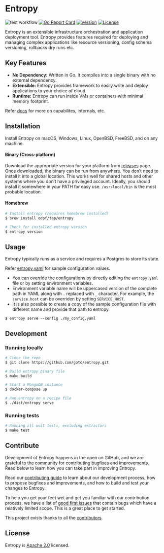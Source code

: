 # Entropy

![test workflow](https://github.com/goto/entropy/actions/workflows/test.yml/badge.svg)
[![Go Report Card](https://goreportcard.com/badge/github.com/goto/entropy)](https://goreportcard.com/report/github.com/goto/entropy)
[![Version](https://img.shields.io/github/v/release/goto/entropy?logo=semantic-release)](Version)
[![License](https://img.shields.io/badge/License-Apache%202.0-blue.svg?logo=apache)](LICENSE)

Entropy is an extensible infrastructure orchestration and application deployment tool. Entropy provides features
required for deploying and managing complex applications like resource versioning, config schema versioning, rollbacks
dry runs etc.

## Key Features

- **No Dependency:** Written in Go. It compiles into a single binary with no external dependency.
- **Extensible:** Entropy provides framework to easily write and deploy applications to your choice of cloud
- **Runtime:** Entropy can run inside VMs or containers with minimal memory footprint.

Refer [docs](./docs) for more on capabilites, internals, etc.

## Installation

Install Entropy on macOS, Windows, Linux, OpenBSD, FreeBSD, and on any machine.

#### Binary (Cross-platform)

Download the appropriate version for your platform from [releases](https://github.com/goto/entropy/releases) page. Once
downloaded, the binary can be run from anywhere. You don’t need to install it into a global location. This works well
for shared hosts and other systems where you don’t have a privileged account. Ideally, you should install it somewhere
in your PATH for easy use. `/usr/local/bin` is the most probable location.

#### Homebrew

```sh
# Install entropy (requires homebrew installed)
$ brew install odpf/tap/entropy

# Check for installed entropy version
$ entropy version
```

## Usage

Entropy typically runs as a service and requires a Postgres to store its state.

Refer [entropy.yaml](./entropy.yaml) for sample configuration values. 

* You can override the configurations by directly editing the `entropy.yaml` file or by setting environment variables.
* Environment variable name will be uppercased version of the complete path in YAML along with `.` replaced with `_` character. For example, the `service.host` can be overriden by setting `SERVICE_HOST`.
* It is also possible to create a copy of the sample configuration file with different name and provide that path to entropy.

```shell
$ entropy serve --config ./my_config.yaml
```

## Development

### Running locally

```sh
# Clone the repo
$ git clone https://github.com/goto/entropy.git

# Build entropy binary file
$ make build

# Start a MongoDB instance
$ docker-compose up

# Run entropy on a recipe file
$ ./dist/entropy serve

```

### Running tests

```sh
# Running all unit tests, excluding extractors
$ make test
```

## Contribute

Development of Entropy happens in the open on GitHub, and we are grateful to the community for contributing bugfixes and
improvements. Read below to learn how you can take part in improving Entropy.

Read our [contributing guide](https://odpf.github.io/entropy/docs/contribute/contributing) to learn about our
development process, how to propose bugfixes and improvements, and how to build and test your changes to Entropy.

To help you get your feet wet and get you familiar with our contribution process, we have a list
of [good first issues](https://github.com/goto/entropy/labels/good%20first%20issue) that contain bugs which have a
relatively limited scope. This is a great place to get started.

This project exists thanks to all the [contributors](https://github.com/goto/entropy/graphs/contributors).

## License

Entropy is [Apache 2.0](LICENSE) licensed.
